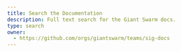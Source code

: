 ```yaml
---
title: Search the Documentation
description: Full text search for the Giant Swarm docs.
type: search
owner:
  - https://github.com/orgs/giantswarm/teams/sig-docs
---
```

